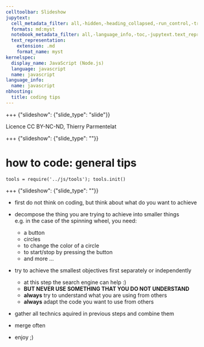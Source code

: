 ```yaml
---
celltoolbar: Slideshow
jupytext:
  cell_metadata_filter: all,-hidden,-heading_collapsed,-run_control,-trusted
  formats: md:myst
  notebook_metadata_filter: all,-language_info,-toc,-jupytext.text_representation.jupytext_version,-jupytext.text_representation.format_version
  text_representation:
    extension: .md
    format_name: myst
kernelspec:
  display_name: JavaScript (Node.js)
  language: javascript
  name: javascript
language_info:
  name: javascript
nbhosting:
  title: coding tips
---
```


+++ {"slideshow": {"slide_type": "slide"}}

Licence CC BY-NC-ND, Thierry Parmentelat

+++ {"slideshow": {"slide_type": ""}}

# how to code: general tips

```{code-cell}
tools = require('../js/tools'); tools.init()
```

+++ {"slideshow": {"slide_type": ""}}

* first do not think on coding, but think about what do you want to achieve
* decompose the thing you are trying to achieve into smaller things  
  e.g. in the case of the spinning wheel, you need:

  * a button
  * circles
  * to change the color of a circle
  * to start/stop by pressing the button
  * and more ...
* try to achieve the smallest objectives first separately or independently
  * at this step the search engine can help :)
  * **BUT NEVER USE SOMETHING THAT YOU DO NOT UNDERSTAND**
  * **always** try to understand what you are using from others
  * **always** adapt the code you want to use from others
* gather all technics aquired in previous steps and combine them
* merge often
* enjoy ;)
